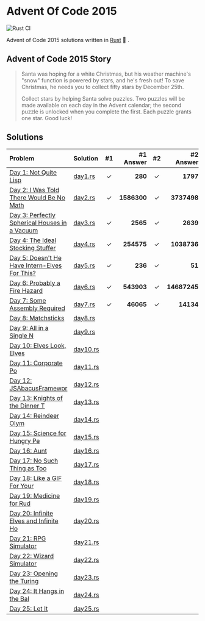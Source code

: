 # Advent Of Code 2015

![Rust CI](https://github.com/barsa2000/AOC2015/workflows/Rust%20CI/badge.svg)

Advent of Code 2015 solutions written in [Rust](https://www.rust-lang.org/) :crab: .

## Advent of Code 2015 Story

> Santa was hoping for a white Christmas, but his weather machine's "snow" function is powered by stars, and he's fresh out! To save Christmas, he needs you to collect fifty stars by December 25th.
>
>Collect stars by helping Santa solve puzzles. Two puzzles will be made available on each day in the Advent calendar; the second puzzle is unlocked when you complete the first. Each puzzle grants one star. Good luck!

## Solutions

| Problem                                                                                | Solution                 | #1  |  #1 Answer  | #2  |      #2 Answer |
| :--------------------------------------------------------------------------------      | :----------------------- | :-: | ----------: | :-: | -------------: |
| [Day 1: Not Quite Lisp](https://adventofcode.com/2015/day/1)                           | [day1.rs](src/day1.rs)   |  ✓  |     **280** |  ✓  |       **1797** |
| [Day 2: I Was Told There Would Be No Math](https://adventofcode.com/2015/day/2)        | [day2.rs](src/day2.rs)   |  ✓  | **1586300** |  ✓  |    **3737498** |
| [Day 3: Perfectly Spherical Houses in a Vacuum](https://adventofcode.com/2015/day/3)   | [day3.rs](src/day3.rs)   |  ✓  |    **2565** |  ✓  |       **2639** |
| [Day 4: The Ideal Stocking Stuffer](https://adventofcode.com/2015/day/4)               | [day4.rs](src/day4.rs)   |  ✓  |  **254575** |  ✓  |    **1038736** |
| [Day 5: Doesn't He Have Intern-Elves For This?](https://adventofcode.com/2015/day/5)   | [day5.rs](src/day5.rs)   |  ✓  |     **236** |  ✓  |         **51** |
| [Day 6: Probably a Fire Hazard](https://adventofcode.com/2015/day/6)                   | [day6.rs](src/day6.rs)   |  ✓  |  **543903** |  ✓  |   **14687245** |
| [Day 7: Some Assembly Required](https://adventofcode.com/2015/day/7)                   | [day7.rs](src/day7.rs)   |  ✓  |   **46065** |  ✓  |      **14134** |
| [Day 8: Matchsticks](https://adventofcode.com/2015/day/8)                              | [day8.rs](src/day8.rs)   |     |             |     |                |
| [Day 9: All in a Single N](https://adventofcode.com/2015/day/9)                        | [day9.rs](src/day9.rs)   |     |             |     |                |
| [Day 10: Elves Look, Elves](https://adventofcode.com/2015/day/10)                      | [day10.rs](src/day10.rs) |     |             |     |                |
| [Day 11: Corporate Po](https://adventofcode.com/2015/day/11)                           | [day11.rs](src/day11.rs) |     |             |     |                |
| [Day 12: JSAbacusFramewor](https://adventofcode.com/2015/day/12)                       | [day12.rs](src/day12.rs) |     |             |     |                |
| [Day 13: Knights of the Dinner T](https://adventofcode.com/2015/day/13)                | [day13.rs](src/day13.rs) |     |             |     |                |
| [Day 14: Reindeer Olym](https://adventofcode.com/2015/day/14)                          | [day14.rs](src/day14.rs) |     |             |     |                |
| [Day 15: Science for Hungry Pe](https://adventofcode.com/2015/day/15)                  | [day15.rs](src/day15.rs) |     |             |     |                |
| [Day 16: Aunt](https://adventofcode.com/2015/day/16)                                   | [day16.rs](src/day16.rs) |     |             |     |                |
| [Day 17: No Such Thing as Too ](https://adventofcode.com/2015/day/17)                  | [day17.rs](src/day17.rs) |     |             |     |                |
| [Day 18: Like a GIF For Your ](https://adventofcode.com/2015/day/18)                   | [day18.rs](src/day18.rs) |     |             |     |                |
| [Day 19: Medicine for Rud](https://adventofcode.com/2015/day/19)                       | [day19.rs](src/day19.rs) |     |             |     |                |
| [Day 20: Infinite Elves and Infinite Ho](https://adventofcode.com/2015/day/20)         | [day20.rs](src/day20.rs) |     |             |     |                |
| [Day 21: RPG Simulator ](https://adventofcode.com/2015/day/21)                         | [day21.rs](src/day21.rs) |     |             |     |                |
| [Day 22: Wizard Simulator ](https://adventofcode.com/2015/day/22)                      | [day22.rs](src/day22.rs) |     |             |     |                |
| [Day 23: Opening the Turing ](https://adventofcode.com/2015/day/23)                    | [day23.rs](src/day23.rs) |     |             |     |                |
| [Day 24: It Hangs in the Bal](https://adventofcode.com/2015/day/24)                    | [day24.rs](src/day24.rs) |     |             |     |                |
| [Day 25: Let It ](https://adventofcode.com/2015/day/25)                                | [day25.rs](src/day25.rs) |     |             |     |                |
